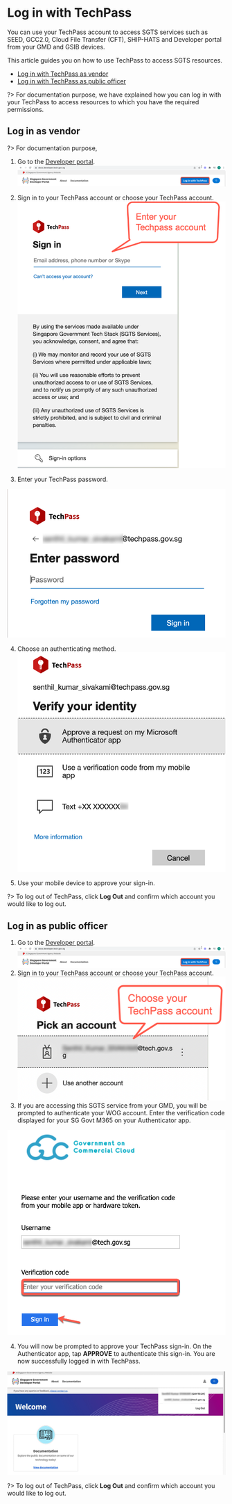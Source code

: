 # Log in with TechPass

You can use your TechPass account to access SGTS services such as SEED, GCC2.0, Cloud File Transfer (CFT), SHIP-HATS and Developer portal from your GMD and GSIB devices.

This article guides you on how to use TechPass to access SGTS resources.

- [Log in with TechPass as vendor](#log-in-as-vendor)
- [Log in with TechPass as public officer](#log-in-as-public-officer)

?> For documentation purpose, we have explained how you can log in with your TechPass to access resources to which you have the required permissions.

## Log in as vendor
?> For documentation purpose,
1. Go to the [Developer portal](https://docs.developer.tech.gov.sg/).
<kbd>![log-in-with-techpass](assets/images/access-sgts-services-using-techpass/first.png)</kbd>

2.  Sign in to your TechPass account or choose your TechPass account.
<kbd>![sign-in](assets/images/access-sgts-services-using-techpass/vendor-sign-in.png)</kbd>

3.  Enter your TechPass password.

<kbd>![log-in-with-techpass](assets/images/access-sgts-services-using-techpass/vendor-password.png)</kbd>

4. Choose an authenticating method.
<kbd>![log-in-with-techpass](assets/images/access-sgts-services-using-techpass/vendor-choose-auth-method.png)</kbd>

5. Use your mobile device to approve your sign-in.

?> To log out of TechPass, click **Log Out** and confirm which account you would like to log out.

## Log in as public officer

1. Go to the [Developer portal](https://docs.developer.tech.gov.sg/).
<kbd>![log-in-with-techpass](assets/images/access-sgts-services-using-techpass/first.png)</kbd>
2. Sign in to your TechPass account or choose your TechPass account.
<kbd>![sign-in](assets/images/access-sgts-services-using-techpass/log-in-with-techpass.png)</kbd>
3. If you are accessing this SGTS service from your GMD, you will be prompted to authenticate your WOG account. Enter the verification code displayed for your SG Govt M365 on your Authenticator app.

<kbd>![verify-wog-for-po](assets/images/access-sgts-services-using-techpass/verification-code-po.png)

4. You will now be prompted to approve your TechPass sign-in. On the Authenticator app, tap **APPROVE** to authenticate this sign-in. You are now successfully logged in with TechPass.

<kbd>![after-po-login](assets/images/access-sgts-services-using-techpass/final.png)</kbd>

?> To log out of TechPass, click **Log Out** and confirm which account you would like to log out.
